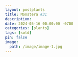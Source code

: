 ```yaml
---
layout: postplants
title: Monstera #31
description: 
date: 2024-05-16 00:00:00 -0700
categories: [plants]
tags: [sold]
pin: false
image:
  path: /image/image-1.jpg
---
```


